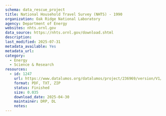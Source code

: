 ```yaml
---
schema: data_rescue_project 
title: National Household Travel Survey (NHTS) - 1990
organization: Oak Ridge National Laboratory
agency: Department of Energy
websites: nhts.ornl.gov
data_source: https://nhts.ornl.gov/download.shtml
description: 
last_modified: 2025-07-31
metadata_available: Yes
metadata_url: 
category:
  - Energy 
  - Science & Research 
resources:
  - id: 1247
    url: https://www.datalumos.org/datalumos/project/236969/version/V1/view
    format: PDF, TXT, ZIP
    status: Finished
    size: 0.035
    download_date: 2025-04-30
    maintainer: DRP, DL
    notes: 
---
```

